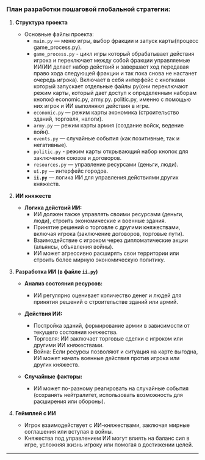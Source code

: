

### План разработки пошаговой глобальной стратегии:

1. **Структура проекта**
   - Основные файлы проекта:
     - `main.py` — меню игры, выбор фракции и запуск карты(процесс game_process.py).
     - `game_process.py` - цикл игры который обрабатывает действия игрока и переключает между собой фракции управляемые ИИ(ИИ делает набор действий и завершает ход передавая право хода следующей фракции и так пока снова не настанет очередь игрока). Включает в себя интерфейс с кнопками который запускает отдельные файлы py(они переключают режим карты, который дает доступ к определенным наборам кнопок) economic.py, army.py. politic.py, именно с помощью них игрок и ИИ выполняют действия в игре.
     - `economic.py` — режим карты экономика (строительство зданий, торговля, налоги).
     - `army.py` — режим карты армия (создание войск, ведение войн).
     - `events.py` — случайные события (как позитивные, так и негативные).
     - `politic.py` - режим карты открывающий набор кнопок для заключения союзов и договоров.
     - `resources.py` — управление ресурсами (деньги, люди).
     - `ui.py` — интерфейс городов.
     - **`ii.py`** — логика ИИ для управления действиями других княжеств.
   
2. **ИИ княжеств**
   - **Логика действий ИИ:**
     - ИИ должен также управлять своими ресурсами (деньги, люди), строить экономические и военные здания.
     - Принятие решений о торговле с другими княжествами, включая игрока (заключение договоров, торговые пути).
     - Взаимодействие с игроком через дипломатические акции (альянсы, объявления войны).
     - ИИ может агрессивно расширять свои территории или строить более мирную экономическую политику.
   
3. **Разработка ИИ (в файле `ii.py`)**
   - **Анализ состояния ресурсов:**
     - ИИ регулярно оценивает количество денег и людей для принятия решений о строительстве зданий или армий.
   
   - **Действия ИИ:**
     - Постройка зданий, формирование армии в зависимости от текущего состояния княжества.
     - Торговля: ИИ заключает торговые сделки с игроком или другими ИИ княжествами.
     - Война: Если ресурсы позволяют и ситуация на карте выгодна, ИИ может начать военные действия против игрока или других княжеств.
   
   - **Случайные факторы:**
     - ИИ может по-разному реагировать на случайные события (сохранять нейтралитет, использовать возможность для расширения или обороны).

4. **Геймплей с ИИ**
   - Игрок взаимодействует с ИИ-княжествами, заключая мирные соглашения или вступая в войны.
   - Княжества под управлением ИИ могут влиять на баланс сил в игре, усложняя жизнь игроку или помогая в достижении целей.

---

